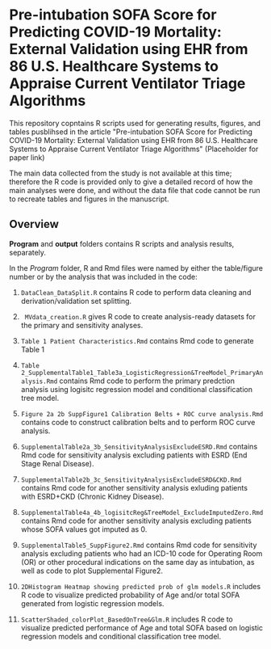 # Pre-intubation SOFA Score for Predicting COVID-19 Mortality: External Validation using EHR from 86 U.S. Healthcare Systems to Appraise Current Ventilator Triage Algorithms 
This repository copntains R scripts used for generating results, figures, and tables pusblihsed in the article "Pre-intubation SOFA Score for Predicting COVID-19 Mortality: External Validation using EHR from 86 U.S. Healthcare Systems to Appraise Current Ventilator Triage Algorithms" (Placeholder for paper link)

The main data collected from the study is not available at this time; therefore the R code is provided only to give a detailed record of how the main analyses were done, and without the data file that code cannot be run to recreate tables and figures in the manuscript. 

## Overview

**Program** and **output** folders contains R scripts and analysis results, separately. 

In the *Program* folder, R and Rmd files were named by either the table/figure number or by the analysis that was included in the code:

1. `DataClean_DataSplit.R` contains R code to perform data cleaning and derivation/validation set splitting.
2. ` MVdata_creation.R` gives R code to create analysis-ready datasets for the primary and sensitivity analyses.
3. `Table 1 Patient Characteristics.Rmd` contains Rmd code to generate Table 1
4. `Table 2_SupplementalTable1_Table3a_LogisticRegression&TreeModel_PrimaryAnalysis.Rmd` contains Rmd code to perform the primary predction analysis using logisitc regression model and conditional classification tree model. 
5. `Figure 2a 2b SuppFigure1 Calibration Belts + ROC curve analysis.Rmd` contains code to construct calibration belts and to perform ROC curve analysis.

6. `SupplementalTable2a_3b_SensitivityAnalysisExcludeESRD.Rmd` contains Rmd code for sensitivity analysis excluding patients with ESRD (End Stage Renal Disease).
7. `SupplementalTable2b_3c_SensitivityAnalysisExcludeESRD&CKD.Rmd` contains Rmd code for another sensitivity analysis exluding patients with ESRD+CKD (Chronic Kidney Disease).
8. `SupplementalTable4a_4b_logisitcReg&TreeModel_ExcludeImputedZero.Rmd` contains Rmd code for another sensitivity analysis excluding patients whose SOFA values got imputed as 0.
9. `SupplementalTable5_SuppFigure2.Rmd` contains Rmd code for sensitivity analysis excluding patients who had an ICD-10 code for Operating Room (OR) or other procedural indications on the same day as intubation, as well as code to plot Supplemental Figure2. 

10. `2DHistogram Heatmap showing predicted prob of glm models.R` includes R code to visualize predicted probability of Age and/or total SOFA generated from logistic regression models.
11. `ScatterShaded_colorPlot_BasedOnTree&Glm.R` includes R code to visualize predicted performance of Age and total SOFA based on logistic regression models and conditional classification tree model.